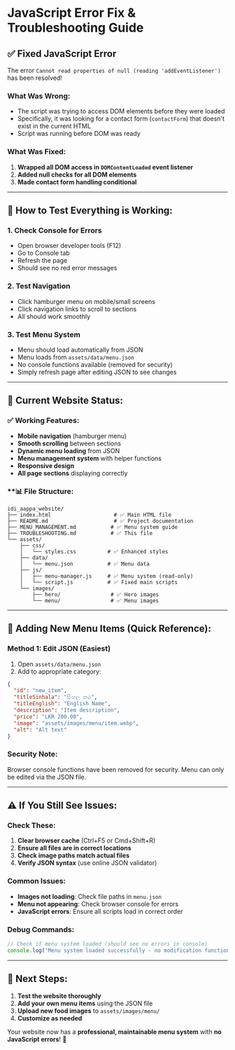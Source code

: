 # JavaScript Error Fix & Troubleshooting Guide

## ✅ **Fixed JavaScript Error**

The error `Cannot read properties of null (reading 'addEventListener')` has been resolved!

### **What Was Wrong:**
- The script was trying to access DOM elements before they were loaded
- Specifically, it was looking for a contact form (`contactForm`) that doesn't exist in the current HTML
- Script was running before DOM was ready

### **What Was Fixed:**
1. **Wrapped all DOM access in `DOMContentLoaded` event listener**
2. **Added null checks for all DOM elements**
3. **Made contact form handling conditional**

---

## 🧪 **How to Test Everything is Working:**

### 1. **Check Console for Errors**
- Open browser developer tools (F12)
- Go to Console tab
- Refresh the page
- Should see no red error messages

### 2. **Test Navigation**
- Click hamburger menu on mobile/small screens
- Click navigation links to scroll to sections
- All should work smoothly

### 3. **Test Menu System**
- Menu should load automatically from JSON
- Menu loads from `assets/data/menu.json`
- No console functions available (removed for security)
- Simply refresh page after editing JSON to see changes

---

## 🔧 **Current Website Status:**

### **✅ Working Features:**
- **Mobile navigation** (hamburger menu)
- **Smooth scrolling** between sections
- **Dynamic menu loading** from JSON
- **Menu management system** with helper functions
- **Responsive design**
- **All page sections** displaying correctly

### **📊 **File Structure:**
```
idi_aappa_website/
├── index.html                    # ✅ Main HTML file
├── README.md                     # ✅ Project documentation  
├── MENU_MANAGEMENT.md           # ✅ Menu system guide
├── TROUBLESHOOTING.md           # ✅ This file
└── assets/
    ├── css/
    │   └── styles.css          # ✅ Enhanced styles
    ├── data/
    │   └── menu.json           # ✅ Menu data
    ├── js/
    │   ├── menu-manager.js     # ✅ Menu system (read-only)
    │   └── script.js           # ✅ Fixed main scripts
    └── images/
        ├── hero/                # ✅ Hero images
        └── menu/                # ✅ Menu images
```

---

## 🚀 **Adding New Menu Items (Quick Reference):**

### **Method 1: Edit JSON (Easiest)**
1. Open `assets/data/menu.json`
2. Add to appropriate category:
```json
{
  "id": "new_item",
  "titleSinhala": "සිංහල නම",
  "titleEnglish": "English Name",
  "description": "Item description",
  "price": "LKR 200.00",
  "image": "assets/images/menu/item.webp",
  "alt": "Alt text"
}
```

### **Security Note:**
Browser console functions have been removed for security. Menu can only be edited via the JSON file.

---

## ⚠️ **If You Still See Issues:**

### **Check These:**
1. **Clear browser cache** (Ctrl+F5 or Cmd+Shift+R)
2. **Ensure all files are in correct locations**
3. **Check image paths match actual files**
4. **Verify JSON syntax** (use online JSON validator)

### **Common Issues:**
- **Images not loading**: Check file paths in `menu.json`
- **Menu not appearing**: Check browser console for errors
- **JavaScript errors**: Ensure all scripts load in correct order

### **Debug Commands:**
```javascript
// Check if menu system loaded (should see no errors in console)
console.log('Menu system loaded successfully - no modification functions available for security');
```

---

## 🎯 **Next Steps:**

1. **Test the website thoroughly**
2. **Add your own menu items** using the JSON file
3. **Upload new food images** to `assets/images/menu/`
4. **Customize as needed**

Your website now has a **professional, maintainable menu system** with **no JavaScript errors**! 🎉